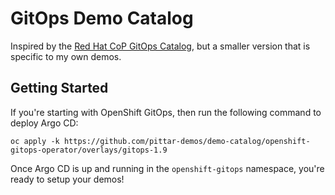 # GitOps Demo Catalog

Inspired by the [Red Hat CoP GitOps Catalog](), but a smaller version that is specific to my own demos.

## Getting Started

If you're starting with OpenShift GitOps, then run the following command to deploy Argo CD:

```
oc apply -k https://github.com/pittar-demos/demo-catalog/openshift-gitops-operator/overlays/gitops-1.9
```

Once Argo CD is up and running in the `openshift-gitops` namespace, you're ready to setup your demos!